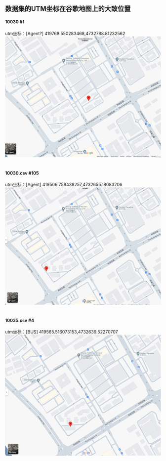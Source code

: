 ## 数据集的UTM坐标在谷歌地图上的大致位置
#### 10030  #1 
utm坐标：[Agent?]
419768.550283468,4732788.81232562
![alt text](image.png)
#
#### 10030.csv   #105 
utm坐标：[Agent]
419506.758438257,4732655.18083206
![alt text](image-1.png)
#
#### 10035.csv   #4
utm坐标：[BUS]
419565.516073153,4732639.52270707
![alt text](image-2.png)
